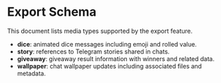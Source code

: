 # Export Schema

This document lists media types supported by the export feature.

- **dice**: animated dice messages including emoji and rolled value.
- **story**: references to Telegram stories shared in chats.
- **giveaway**: giveaway result information with winners and related data.
- **wallpaper**: chat wallpaper updates including associated files and metadata.
